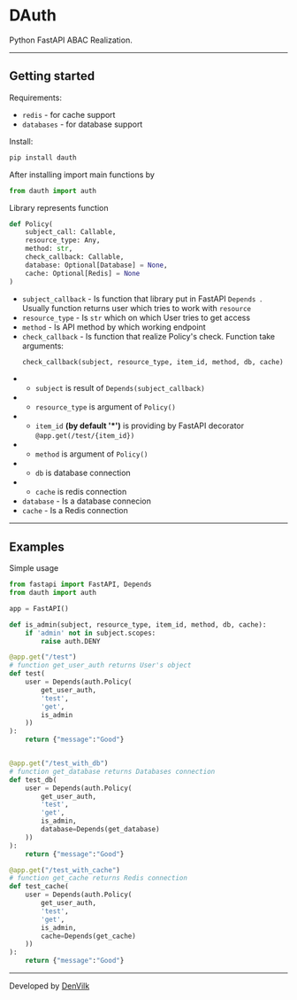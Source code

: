 # DAuth 

Python FastAPI ABAC Realization.

---
## Getting started
Requirements:

- `redis` - for cache support
- `databases` - for database support

Install:

```bash
pip install dauth
```

After installing import main functions by 
```python
from dauth import auth
```

Library represents function 
```python
def Policy(
    subject_call: Callable, 
    resource_type: Any, 
    method: str, 
    check_callback: Callable,
    database: Optional[Database] = None,
    cache: Optional[Redis] = None
)
```

- `subject_callback` - Is function that library put in FastAPI `Depends `. Usually function returns user which tries to work with `resource`
- `resource_type` - Is `str` which on which User tries to get access
- `method` - Is API method by which working endpoint
- `check_callback` - Is function that realize Policy's check. Function take arguments:
    ```python
    check_callback(subject, resource_type, item_id, method, db, cache)
    ```
- - `subject` is result of `Depends(subject_callback)`
- - `resource_type` is argument of `Policy()`
- - `item_id` __(by default '*')__ is providing by FastAPI decorator `@app.get(/test/{item_id})`
- - `method` is argument of `Policy()`
- - `db` is database connection
- - `cache` is redis connection
- `database` - Is a database connecion
- `cache` - Is a Redis connection
---
## Examples
Simple usage
```python
from fastapi import FastAPI, Depends
from dauth import auth

app = FastAPI()

def is_admin(subject, resource_type, item_id, method, db, cache):
    if 'admin' not in subject.scopes:
        raise auth.DENY

@app.get("/test")
# function get_user_auth returns User's object
def test(
    user = Depends(auth.Policy(
        get_user_auth, 
        'test', 
        'get', 
        is_admin
    ))
):
    return {"message":"Good"}


@app.get("/test_with_db")
# function get_database returns Databases connection
def test_db(
    user = Depends(auth.Policy(
        get_user_auth, 
        'test', 
        'get', 
        is_admin, 
        database=Depends(get_database)
    ))
):
    return {"message":"Good"}

@app.get("/test_with_cache")
# function get_cache returns Redis connection
def test_cache(
    user = Depends(auth.Policy(
        get_user_auth, 
        'test', 
        'get', 
        is_admin, 
        cache=Depends(get_cache)
    ))
):
    return {"message":"Good"}
```

---
Developed by [DenVilk](https://github.com/denvilk)
